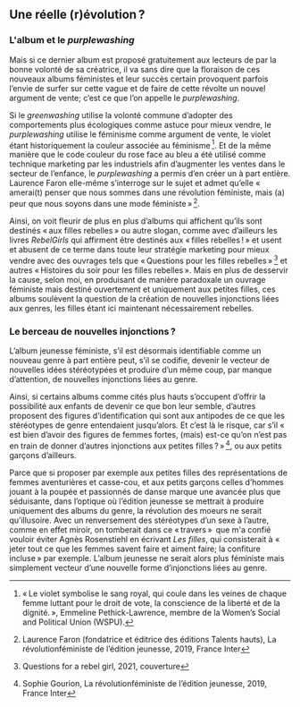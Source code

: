 ## Une réelle (r)évolution ?
### L'album et le _purplewashing_
Mais si ce dernier album est proposé gratuitement aux lecteurs de par la bonne volonté de sa créatrice, il va sans dire que la floraison de ces nouveaux albums féministes et leur succès certain provoquent parfois l’envie de surfer sur cette vague et de faire de cette révolte un nouvel argument de vente; c’est ce que l’on appelle le _purplewashing_.

Si le _greenwashing_ utilise la volonté commune d’adopter des comportements plus écologiques comme astuce pour mieux vendre, le _purplewashing_ utilise le féminisme comme argument de vente, le violet étant historiquement la couleur associée au féminisme [^17]. Et de la même manière que le code couleur du rose face au bleu a été utilisé comme technique marketing par les industriels afin d’augmenter les ventes dans le secteur de l’enfance, le _purplewashing_ a permis d’en créer un à part entière. Laurence Faron elle-même s’interroge sur le sujet et admet qu’elle « amerai(t) penser que nous sommes dans une révolution féministe, mais (a) peur que nous soyons dans une mode féministe » [^18].

Ainsi, on voit fleurir de plus en plus d’albums qui affichent qu’ils sont destinés « aux filles rebelles » ou autre slogan, comme avec d’ailleurs les livres _RebelGirls_ qui affirment être destinés aux « filles rebelles ! » et usent et abusent de ce terme dans toute leur stratégie marketing pour mieux vendre avec des ouvrages tels que « Questions pour les filles rebelles » [^q] et autres « Histoires du soir pour les filles rebelles ». Mais en plus de desservir la cause, selon moi, en produisant de manière paradoxale un ouvrage féministe mais destiné ouvertement et uniquement aux petites filles, ces albums soulèvent la question de la création de nouvelles injonctions liées aux genres, les filles étant ici maintenant nécessairement rebelles.

### Le berceau de nouvelles injonctions ?
L’album jeunesse féministe, s’il est désormais identifiable comme un nouveau genre à part entière peut, s’il se codifie, devenir le vecteur de nouvelles idées stéréotypées et produire d’un même coup, par manque d’attention, de nouvelles injonctions liées au genre.

Ainsi, si certains albums comme cités plus hauts s’occupent d’offrir la possibilité aux enfants de devenir ce que bon leur semble, d’autres proposent des figures d’identification qui sont aux antipodes de ce que les stéréotypes de genre entendaient jusqu’alors. Et c’est là le risque, car s’il « est bien d’avoir des figures de femmes fortes, (mais) est-ce qu’on n’est pas en train de donner d’autres injonctions aux petites filles ? » [^19], ou aux petits garçons d’ailleurs.

Parce que si proposer par exemple aux petites filles des représentations de femmes aventurières et casse-cou, et aux petits garçons celles d’hommes jouant à la poupée et passionnés de danse marque une avancée plus que séduisante, dans l’optique où l’édition jeunesse se mettrait à produire uniquement des albums du genre, la révolution des moeurs ne serait qu’illusoire. Avec un renversement des stéréotypes d’un sexe à l’autre, comme en effet miroir, on tomberait dans ce « travers »  que m'a confié vouloir éviter Agnès Rosenstiehl en écrivant _Les filles_, qui consisterait à « jeter tout ce que les femmes savent faire et aiment faire; la confiture incluse » par exemple. L’album jeunesse ne serait alors plus féministe mais simplement vecteur d’une nouvelle forme d’injonctions liées au genre.

[^17]: « Le violet symbolise le sang royal, qui coule dans les veines de chaque femme luttant pour le droit de vote, la conscience de la liberté et de la dignité. », Emmeline Pethick-Lawrence, membre de la Women’s Social and Political Union (WSPU).
[^18]: Laurence Faron (fondatrice et éditrice des éditions Talents hauts), La révolutionféministe de l’édition jeunesse, 2019, France Inter
[^q]: Questions for a rebel girl, 2021, couverture
[^19]: Sophie Gourion, La révolutionféministe de l’édition jeunesse, 2019, France Inter